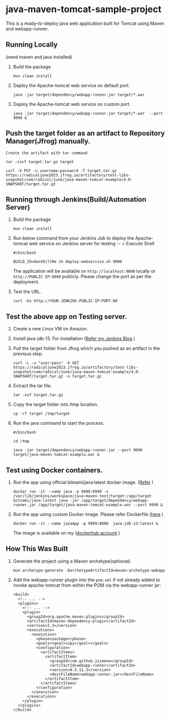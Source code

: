 # java-maven-tomcat-sample-project

This is a ready-to-deploy java web application built for Tomcat using Maven and webapp-runner.

## Running Locally

(need maven and java installed)

1. Build the package 
   ```
   mvn clean install
   ```

2. Deploy the Apache-tomcat web service on default port. 

   ```
   java -jar target/dependency/webapp-runner.jar target/*.war
   ```

3. Deploy the Apache-tomcat web service on custom port.
   ```
   java -jar target/dependency/webapp-runner.jar target/*.war  --port 9090 & 
   ```

## Push the target folder as an artifact to Repository Manager(Jfrog) manually.
   ```
   Create the artifact with tar command 
   
   tar -czvf target.tar.gz target

   curl -X PUT -u username:password -T target.tar.gz https://radicaljune2023.jfrog.io/artifactory/test-libs-snapshot/com/radical/june/java-maven-tomcat-example/4.0-SNAPSHOT/target.tar.gz
   ```
  
## Running through Jenkins(Build/Automation Server)

1. Build the package 
   ```
   mvn clean install
   ```

2. Run below command from your Jenkins Job to deploy the Apache-tomcat web service on Jenkins server for testing -- > Execute Shell 
   ```
   #/bin/bash

   BUILD_ID=dontKillMe sh deploy-webservice.sh 9090
   ```

   The application will be available on `http://localhost:9090` locally or `http://PUBLIC-IP:9090` publicly. Please change the port as per the deployment.

3. Test the URL.
   ```
   curl -kv http://YOUR-JENKINS-PUBLIC-IP:PORT-NO
   ```

## Test the above app on Testing server.

1. Create a new Linux VM on Amazon. 
   
2. Install java-jdk-13. For installation ([Refer my Jenkins Blog](https://iamlinops.blogspot.com/2018/02/installing-jenkins.html)  )
   
3. Pull the target folder from Jfrog which you pushed as an artifact in the previous step.
   ```
   curl -L -u "user:pass" -X GET https://radicaljune2023.jfrog.io/artifactory/test-libs-snapshot/com/radical/june/java-maven-tomcat-example/4.0-SNAPSHOT/target.tar.gz -o target.tar.gz
   ```

4. Extract the tar file.
   ```
   tar -xvf target.tar.gz
   ``````

5. Copy the target folder into /tmp location.
   ```
   cp -rf target /tmp/target
   ```

6. Run the java command to start the process. 
   ```
   #/bin/bash

   cd /tmp

   java -jar target/dependency/webapp-runner.jar --port 9090 target/java-maven-tomcat-example.war &
   ```
## Test using Docker containers.

1. Run the app using official bitnami/java:latest docker image. ([Refer](https://hub.docker.com/r/bitnami/java)  )
   ```
   docker run -it --name java -p 9999:9999 -v /var/lib/jenkins/workspace/java-maven-test/target:/app/target bitnami/java:latest java -jar /app/target/dependency/webapp-runner.jar /app/target/java-maven-tomcat-example.war --port 9999 &
   ```

2. Run the app using custom Docker image. Please refer Dockerfile ([here](https://gitlab.com/andromeda99/webserver-docker/-/blob/master/Dockerfile)  )
   ```
   docker run -it --name javaApp -p 9999:8080  java-jdk-13:latest &
   ```
   The image is available on my ([dockerhub account](https://hub.docker.com/r/aamirs/java-jdk-13)  )

## How This Was Built

1. Generate the project using a Maven archetype(optional).
   ```
   mvn archetype:generate -DarchetypeArtifactId=maven-archetype-webapp
   ```

2. Add the webapp-runner plugin into the `pom.xml` if not already added to invoke apache-tomcat from within the POM via the webapp-runner jar:

   ```
   <build>
     <!-- ... -->
     <plugins>
       <!-- ... -->
       <plugin>
         <groupId>org.apache.maven.plugins</groupId>
         <artifactId>maven-dependency-plugin</artifactId>
         <version>2.3</version>
         <executions>
           <execution>
             <phase>package</phase>
             <goals><goal>copy</goal></goals>
             <configuration>
               <artifactItems>
                 <artifactItem>
                   <groupId>com.github.jsimone</groupId>
                   <artifactId>webapp-runner</artifactId>
                   <version>8.5.11.3</version>
                   <destFileName>webapp-runner.jar</destFileName>
                 </artifactItem>
               </artifactItems>
             </configuration>
           </execution>
         </executions>
       </plugin>
     </plugins>
   </build>
   ```

